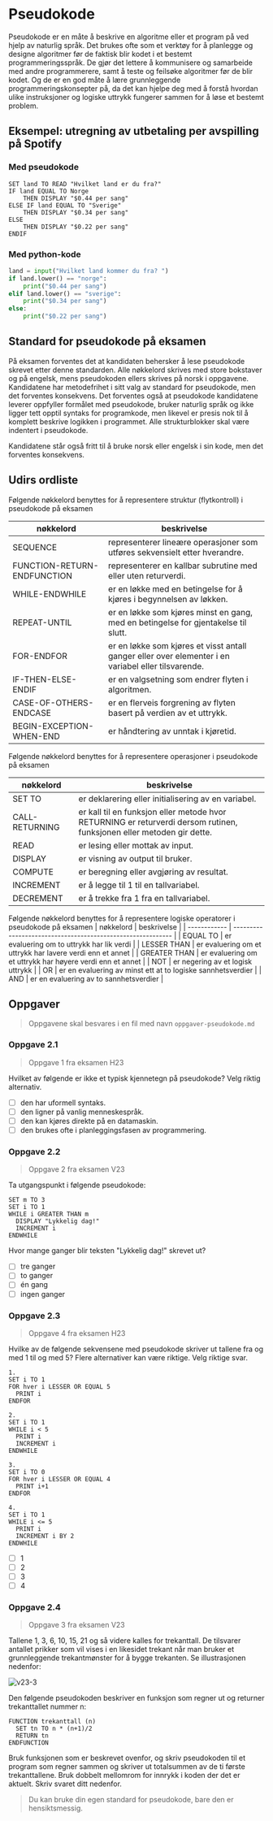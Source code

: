 # Pseudokode

Pseudokode er en måte å beskrive en algoritme eller et program på ved hjelp av naturlig språk.
Det brukes ofte som et verktøy for å planlegge og designe algoritmer før de faktisk blir kodet i et bestemt programmeringsspråk.
De gjør det lettere å kommunisere og samarbeide med andre programmerere, samt å teste og feilsøke algoritmer før de blir kodet.
Og de er en god måte å lære grunnleggende programmeringskonsepter på, da det kan hjelpe deg med å forstå hvordan ulike instruksjoner og logiske uttrykk fungerer sammen for å løse et bestemt problem.

## Eksempel: utregning av utbetaling per avspilling på Spotify

### Med pseudokode

```pseudo
SET land TO READ "Hvilket land er du fra?"
IF land EQUAL TO Norge
    THEN DISPLAY "$0.44 per sang"
ELSE IF land EQUAL TO "Sverige"
    THEN DISPLAY "$0.34 per sang"
ELSE
    THEN DISPLAY "$0.22 per sang"
ENDIF
```

### Med python-kode

```python
land = input("Hvilket land kommer du fra? ")
if land.lower() == "norge":
    print("$0.44 per sang")
elif land.lower() == "sverige":
    print("$0.34 per sang")
else:
    print("$0.22 per sang")
```

## Standard for pseudokode på eksamen

På eksamen forventes det at kandidaten behersker å lese pseudokode skrevet etter denne standarden. Alle nøkkelord skrives med store bokstaver og på engelsk, mens pseudokoden ellers skrives på norsk i oppgavene. Kandidatene har metodefrihet i sitt valg av standard for pseudokode, men det forventes konsekvens. Det forventes også at pseudokode kandidatene leverer oppfyller formålet med pseudokode, bruker naturlig språk og ikke ligger tett opptil syntaks for programkode, men likevel er presis nok til å komplett beskrive logikken i programmet. Alle strukturblokker skal være indentert i pseudokode.

Kandidatene står også fritt til å bruke norsk eller engelsk i sin kode, men det forventes konsekvens.

## Udirs ordliste

Følgende nøkkelord benyttes for å representere struktur (flytkontroll) i pseudokode på eksamen

| nøkkelord                   | beskrivelse                                                                                         |
| --------------------------- | --------------------------------------------------------------------------------------------------- |
| SEQUENCE                    | representerer lineære operasjoner som utføres sekvensielt etter hverandre.                          |
| FUNCTION-RETURN-ENDFUNCTION | representerer en kallbar subrutine med eller uten returverdi.                                       |
| WHILE-ENDWHILE              | er en løkke med en betingelse for å kjøres i begynnelsen av løkken.                                 |
| REPEAT-UNTIL                | er en løkke som kjøres minst en gang, med en betingelse for gjentakelse til slutt.                  |
| FOR-ENDFOR                  | er en løkke som kjøres et visst antall ganger eller over elementer i en variabel eller tilsvarende. |
| IF-THEN-ELSE-ENDIF          | er en valgsetning som endrer flyten i algoritmen.                                                   |
| CASE-OF-OTHERS-ENDCASE      | er en flerveis forgrening av flyten basert på verdien av et uttrykk.                                |
| BEGIN-EXCEPTION-WHEN-END    | er håndtering av unntak i kjøretid.                                                                 |

Følgende nøkkelord benyttes for å representere operasjoner i pseudokode på eksamen

| nøkkelord      | beskrivelse                                                                                                           |
| -------------- | --------------------------------------------------------------------------------------------------------------------- |
| SET TO         | er deklarering eller initialisering av en variabel.                                                                   |
| CALL-RETURNING | er kall til en funksjon eller metode hvor RETURNING er returverdi dersom rutinen, funksjonen eller metoden gir dette. |
| READ           | er lesing eller mottak av input.                                                                                      |
| DISPLAY        | er visning av output til bruker.                                                                                      |
| COMPUTE        | er beregning eller avgjøring av resultat.                                                                             |
| INCREMENT      | er å legge til 1 til en tallvariabel.                                                                                 |
| DECREMENT      | er å trekke fra 1 fra en tallvariabel.                                                                                |

Følgende nøkkelord benyttes for å representere logiske operatorer i pseudokode på eksamen
| nøkkelord | beskrivelse |
| ------------ | ----------------------------------------------------------- |
| EQUAL TO | er evaluering om to uttrykk har lik verdi |
| LESSER THAN | er evaluering om et uttrykk har lavere verdi enn et annet |
| GREATER THAN | er evaluering om et uttrykk har høyere verdi enn et annet |
| NOT | er negering av et logisk uttrykk |
| OR | er en evaluering av minst ett at to logiske sannhetsverdier |
| AND | er en evaluering av to sannhetsverdier |

## Oppgaver

> Oppgavene skal besvares i en fil med navn `oppgaver-pseudokode.md`

### Oppgave 2.1

> Oppgave 1 fra eksamen H23

Hvilket av følgende er ikke et typisk kjennetegn på pseudokode? Velg riktig alternativ.

- [ ] den har uformell syntaks.
- [ ] den ligner på vanlig menneskespråk.
- [ ] den kan kjøres direkte på en datamaskin.
- [ ] den brukes ofte i planleggingsfasen av programmering.

### Oppgave 2.2

> Oppgave 2 fra eksamen V23

Ta utgangspunkt i følgende pseudokode:

```pseudo
SET m TO 3
SET i TO 1
WHILE i GREATER THAN m
  DISPLAY "Lykkelig dag!"
  INCREMENT i
ENDWHILE
```

Hvor mange ganger blir teksten "Lykkelig dag!" skrevet ut?

- [ ] tre ganger
- [ ] to ganger
- [ ] én gang
- [ ] ingen ganger

### Oppgave 2.3

> Oppgave 4 fra eksamen H23

Hvilke av de følgende sekvensene med pseudokode skriver ut tallene fra og med 1 til og med 5? Flere alternativer kan være riktige. Velg riktige svar.

```pseudo
1.
SET i TO 1
FOR hver i LESSER OR EQUAL 5
  PRINT i
ENDFOR

2.
SET i TO 1
WHILE i < 5
  PRINT i
  INCREMENT i
ENDWHILE

3.
SET i TO 0
FOR hver i LESSER OR EQUAL 4
  PRINT i+1
ENDFOR

4.
SET i TO 1
WHILE i <= 5
  PRINT i
  INCREMENT i BY 2
ENDWHILE
```

- [ ] 1
- [ ] 2
- [ ] 3
- [ ] 4

### Oppgave 2.4

> Oppgave 3 fra eksamen V23

Tallene 1, 3, 6, 10, 15, 21 og så videre kalles for trekanttall. De tilsvarer antallet prikker som vil vises i en likesidet trekant når man bruker et grunnleggende trekantmønster for å bygge trekanten. Se illustrasjonen nedenfor:

![v23-3](./bilder/v23-3.png)

Den følgende pseudokoden beskriver en funksjon som regner ut og returner trekanttallet nummer n:

```pseudo
FUNCTION trekanttall (n)
  SET tn TO n * (n+1)/2
  RETURN tn
ENDFUNCTION
```

Bruk funksjonen som er beskrevet ovenfor, og skriv pseudokoden til et program som regner sammen og skriver ut totalsummen av de ti første trekanttallene. Bruk dobbelt mellomrom for innrykk i koden der det er aktuelt. Skriv svaret ditt nedenfor.

> Du kan bruke din egen standard for pseudokode, bare den er hensiktsmessig.
